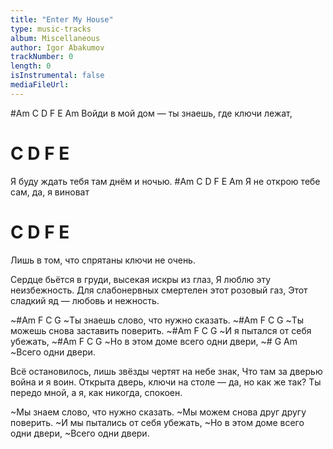```yaml
---
title: "Enter My House"
type: music-tracks
album: Miscellaneous
author: Igor Abakumov
trackNumber: 0
length: 0
isInstrumental: false
mediaFileUrl: 
---
```


#Am           C         D             F  E Am
Войди в мой дом — ты знаешь, где ключи лежат,
#         C              D     F  E
Я буду ждать тебя там днём и ночью.
#Am       C        D          F E Am
Я не открою тебе сам, да, я виноват
#                   C         D    F E
Лишь в том, что спрятаны ключи не очень.

Сердце бьётся в груди, высекая искры из глаз,
Я люблю эту неизбежность.
Для слабонервных смертелен этот розовый газ,
Этот сладкий яд — любовь и нежность.

~#Am          F   C              G
~Ты знаешь слово, что нужно сказать.
~#Am          F  C             G
~Ты можешь снова заставить поверить.
~#Am     F   C            G
~И я пытался от себя убежать,
~#Am         F  C             G
~Но в этом доме всего одни двери,
~#    G        Am
~Всего одни двери.

Всё остановилось, лишь звёзды чертят на небе знак,
Что там за дверью война и я воин.
Открыта дверь, ключи на столе — да, но как же так?
Ты передо мной, а я, как никогда, спокоен.

~Мы знаем слово, что нужно сказать.
~Мы можем снова друг другу поверить.
~И мы пытались от себя убежать,
~Но в этом доме всего одни двери,
~Всего одни двери.

